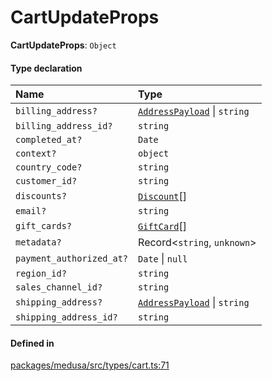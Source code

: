 # CartUpdateProps

 **CartUpdateProps**: `Object`

#### Type declaration

| Name | Type |
| :------ | :------ |
| `billing_address?` | [`AddressPayload`](../classes/AddressPayload.md) \| `string` |
| `billing_address_id?` | `string` |
| `completed_at?` | `Date` |
| `context?` | `object` |
| `country_code?` | `string` |
| `customer_id?` | `string` |
| `discounts?` | [`Discount`](../classes/Discount-1.md)[] |
| `email?` | `string` |
| `gift_cards?` | [`GiftCard`](../classes/GiftCard-1.md)[] |
| `metadata?` | Record<`string`, `unknown`\> |
| `payment_authorized_at?` | `Date` \| ``null`` |
| `region_id?` | `string` |
| `sales_channel_id?` | `string` |
| `shipping_address?` | [`AddressPayload`](../classes/AddressPayload.md) \| `string` |
| `shipping_address_id?` | `string` |

#### Defined in

[packages/medusa/src/types/cart.ts:71](https://github.com/medusajs/medusa/blob/3d9f5ae63/packages/medusa/src/types/cart.ts#L71)

